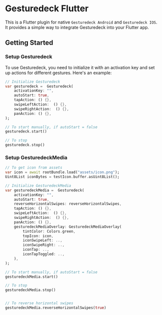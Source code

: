 # Gesturedeck Flutter

This is a Flutter plugin for native `Gesturedeck Android` and `Gesturedeck IOS`. It provides a simple way to integrate Gesturedeck into your Flutter app.

## Getting Started

### Setup Gesturedeck

To use Gesturedeck, you need to initialize it with an activation key and set up actions for different gestures. Here's an example:

```dart
// Initialize Gesturedeck
var gesturedeck =  Gesturedeck(
    activationKey: "",
    autoStart: true,
    tapAction: () {},
    swipeLeftAction:  () {},
    swipeRightAction:  () {},
    panAction: () {},
);

// To start manually, if autoStart = false
gesturedeck.start()

// To stop
gesturedeck.stop()
```

### Setup GesturedeckMedia  

```dart
// To get icon from assets
var icon = await rootBundle.load("assets/icon.png");
Uint8List iconBytes = testIcon.buffer.asUint8List();

// Initialize GesturedeckMedia
var gesturedeckMedia =  Gesturedeck(
    activationKey: "",
    autoStart: true,
    reverseHorizontalSwipes: reverseHorizontalSwipes,
    tapAction: () {},
    swipeLeftAction:  () {},
    swipeRightAction:  () {},
    panAction: () {},
    gesturedeckMediaOverlay: GesturedeckMediaOverlay(
        tintColor: Colors.green,
        topIcon: icon, 
        iconSwipeLeft: ..,
        iconSwipeRight: ..,
        iconTap: ..,
        iconTapToggled: ..,
    ),
);

// To start manually, if autoStart = false
gesturedeckMedia.start()

// To stop
gesturedeckMedia.stop()


// To reverse horizontal swipes
gesturedeckMedia.reverseHorizontalSwipes(true)
```

